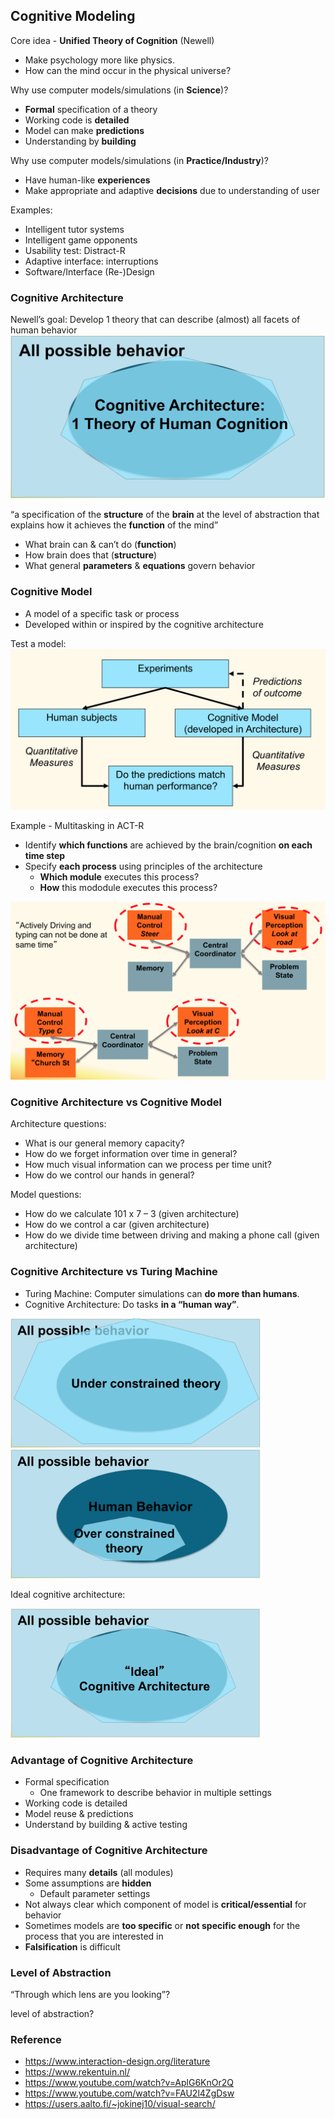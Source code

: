 ## Cognitive Modeling

Core idea - **Unified Theory of Cognition** (Newell)
* Make psychology more like physics.
* How can the mind occur in the physical universe?

Why use computer models/simulations (in **Science**)?
* **Formal** specification of a theory
* Working code is **detailed**
* Model can make **predictions**
* Understanding by **building**

Why use computer models/simulations (in **Practice/Industry**)?
* Have human-like **experiences**
* Make appropriate and adaptive **decisions** due to understanding of user

Examples:
* Intelligent tutor systems
* Intelligent game opponents
* Usability test:  Distract-R
* Adaptive interface: interruptions
* Software/Interface (Re-)Design

### Cognitive Architecture

Newell’s goal: Develop 1 theory that can describe (almost) all facets of human behavior
![cognitive-architecture](./pix/cognitive-architecture.png)

“a specification of the **structure** of the **brain** at the level of abstraction that explains how it achieves the **function** of the mind”
* What brain can & can’t do (**function**)
* How brain does that (**structure**)
* What general **parameters** & **equations** govern behavior

### Cognitive Model

* A model of a specific task or process
* Developed within or inspired by the cognitive architecture

Test a model:
![test-model](./pix/test-model.png)

Example - Multitasking in ACT-R
* Identify **which functions** are achieved by the brain/cognition **on each time step**
* Specify **each process** using principles of the architecture
	* **Which module** executes this process?
	* **How** this mododule executes this process?

![multitasking-in-act-r](./pix/multitasking-in-act-r.png)

### Cognitive Architecture vs Cognitive Model

Architecture questions:
* What is our general memory capacity?
* How do we forget information over time in general?
* How much visual information can we process per time unit?
*  How do we control our hands in general?

Model questions:
* How do we calculate 101 x 7 – 3 (given architecture)
* How do we control a car (given architecture)
* How do we divide time between driving and making a phone call (given architecture)

### Cognitive Architecture vs Turing Machine

* Turing Machine: Computer simulations can **do more than humans**.
* Cognitive Architecture: Do tasks **in a “human way”**.

<p float="left">
	<img src="./pix/under-constrained-theory.png" width="400" />
	<img src="./pix/over-constrained-theory.png" width="400" />
</p>

Ideal cognitive architecture:
<p float="left">
	<img src="./pix/ideal-cognitive-architecture.png" width="400" />
</p>

### Advantage of Cognitive Architecture

* Formal specification
	* One framework to describe behavior in multiple settings
* Working code is detailed
* Model reuse & predictions
* Understand by building & active testing

### Disadvantage of Cognitive Architecture

* Requires many **details** (all modules)
* Some assumptions are **hidden**
	* Default parameter settings
* Not always clear which component of model is **critical/essential** for behavior
* Sometimes models are **too specific** or **not specific enough** for the process that you are interested in
* **Falsification** is difficult

### Level of Abstraction

“Through which lens are you looking”?

level of abstraction?

### Reference

* https://www.interaction-design.org/literature
* https://www.rekentuin.nl/
* https://www.youtube.com/watch?v=AplG6KnOr2Q
* https://www.youtube.com/watch?v=FAU2l4ZgDsw
* https://users.aalto.fi/~jokinej10/visual-search/

